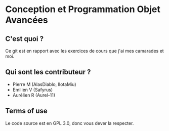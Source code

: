 # Conception et Programmation Objet Avancées

## C'est quoi ?

Ce git est en rapport avec les exercices de cours que j'ai mes camarades et moi.

## Qui sont les contributeur ?

+ Pierre M (AlasDiablo, lIotaMiu)
+ Emilien V (Safyrus)
+ Aurélien R (Aurel-11)

## Terms of use

Le code source est en GPL 3.0, donc vous dever la respecter.